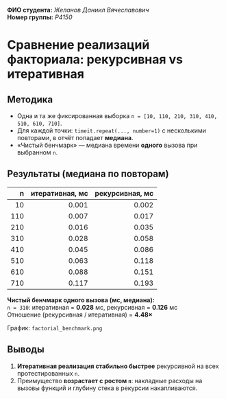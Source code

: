 **ФИО студента:** *Желанов Даниил Вячеславович*  
**Номер группы:** *P4150*  

# Сравнение реализаций факториала: рекурсивная vs итеративная

## Методика
- Одна и та же фиксированная выборка `n = [10, 110, 210, 310, 410, 510, 610, 710]`.
- Для каждой точки: `timeit.repeat(..., number=1)` с несколькими повторами, в отчёт попадает **медиана**.
- «Чистый бенчмарк» — медиана времени **одного** вызова при выбранном `n`.

## Результаты (медиана по повторам)

|   n  | итеративная, мс | рекурсивная, мс |
|-----:|-----------------:|----------------:|
|   10 |           0.001  |          0.002 |
|  110 |           0.007  |          0.017 |
|  210 |           0.016  |          0.035 |
|  310 |           0.028  |          0.058 |
|  410 |           0.045  |          0.086 |
|  510 |           0.063  |          0.118 |
|  610 |           0.088  |          0.151 |
|  710 |           0.117  |          0.193 |

**Чистый бенчмарк одного вызова (мс, медиана):**  
`n = 310`: итеративная = **0.028** мс, рекурсивная = **0.126** мс  
Отношение (рекурсивная / итеративная) = **4.48×**

График: `factorial_benchmark.png`

## Выводы
1. **Итеративная реализация стабильно быстрее** рекурсивной на всех протестированных `n`.
2. Преимущество **возрастает с ростом `n`**: накладные расходы на вызовы функций и глубину стека в рекурсии накапливаются.
